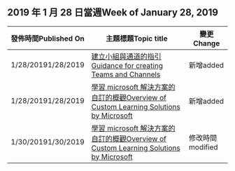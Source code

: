 <!-- This file is generated automatically each week. Changes made to this file will be overwritten.-->




## <a name="week-of-january-28-2019"></a><span data-ttu-id="f49c6-101">2019 年 1 月 28 日當週</span><span class="sxs-lookup"><span data-stu-id="f49c6-101">Week of January 28, 2019</span></span>


| <span data-ttu-id="f49c6-102">發佈時間</span><span class="sxs-lookup"><span data-stu-id="f49c6-102">Published On</span></span> |<span data-ttu-id="f49c6-103">主題標題</span><span class="sxs-lookup"><span data-stu-id="f49c6-103">Topic title</span></span> | <span data-ttu-id="f49c6-104">變更</span><span class="sxs-lookup"><span data-stu-id="f49c6-104">Change</span></span> |
|------|------------|--------|
| <span data-ttu-id="f49c6-105">1/28/2019</span><span class="sxs-lookup"><span data-stu-id="f49c6-105">1/28/2019</span></span> | [<span data-ttu-id="f49c6-106">建立小組與通道的指引</span><span class="sxs-lookup"><span data-stu-id="f49c6-106">Guidance for creating Teams and Channels</span></span>](/Office365/CustomLearning/embeds/adopt-teams-channels) | <span data-ttu-id="f49c6-107">新增</span><span class="sxs-lookup"><span data-stu-id="f49c6-107">added</span></span> |
| <span data-ttu-id="f49c6-108">1/28/2019</span><span class="sxs-lookup"><span data-stu-id="f49c6-108">1/28/2019</span></span> | [<span data-ttu-id="f49c6-109">學習 microsoft 解決方案的自訂的概觀</span><span class="sxs-lookup"><span data-stu-id="f49c6-109">Overview of Custom Learning Solutions by Microsoft</span></span>](/Office365/CustomLearning/index) | <span data-ttu-id="f49c6-110">新增</span><span class="sxs-lookup"><span data-stu-id="f49c6-110">added</span></span> |
| <span data-ttu-id="f49c6-111">1/30/2019</span><span class="sxs-lookup"><span data-stu-id="f49c6-111">1/30/2019</span></span> | [<span data-ttu-id="f49c6-112">學習 microsoft 解決方案的自訂的概觀</span><span class="sxs-lookup"><span data-stu-id="f49c6-112">Overview of Custom Learning Solutions by Microsoft</span></span>](/CustomLearning/index) | <span data-ttu-id="f49c6-113">修改時間</span><span class="sxs-lookup"><span data-stu-id="f49c6-113">modified</span></span> |
